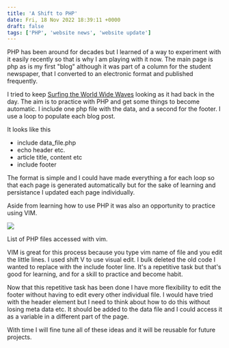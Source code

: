 ```yaml
---
title: 'A Shift to PHP'
date: Fri, 18 Nov 2022 18:39:11 +0000
draft: false
tags: ['PHP', 'website news', 'website update']
---
```


PHP has been around for decades but I learned of a way to experiment with it easily recently so that is why I am playing with it now. The main page is php as is my first "blog" although it was part of a column for the student newspaper, that I converted to an electronic format and published frequently.

I tried to keep [Surfing the World Wide Waves](https://main-vision.com/richard/surfing.php) looking as it had back in the day. The aim is to practice with PHP and get some things to become automatic. I include one php file with the data, and a second for the footer. I use a loop to populate each blog post.

It looks like this

*   include data\_file.php
*   echo header etc.
*   article title, content etc
*   include footer

The format is simple and I could have made everything a for each loop so that each page is generated automatically but for the sake of learning and persistance I updated each page individually.

Aside from learning how to use PHP it was also an opportunity to practice using VIM.

[![](https://www.main-vision.com/richard/blog/wp-content/uploads/2022/11/Screenshot-2022-11-18-at-19.30.14.png)](https://www.main-vision.com/richard/blog/wp-content/uploads/2022/11/Screenshot-2022-11-18-at-19.30.14.png)

List of PHP files accessed with vim.

VIM is great for this process because you type vim name of file and you edit the little lines. I used shift V to use visual edit. I bulk deleted the old code I wanted to replace with the include footer line. It's a repetitive task but that's good for learning, and for a skill to practice and become habit.

Now that this repetitive task has been done I have more flexibility to edit the footer without having to edit every other individual file. I would have tried with the header element but I need to think about how to do this without losing meta data etc. It should be added to the data file and I could access it as a variable in a different part of the page.

With time I will fine tune all of these ideas and it will be reusable for future projects.